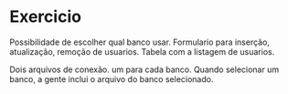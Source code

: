 # Exercicio

Possibilidade de escolher qual banco usar.
Formulario para inserção, atualização, remoção de usuarios.
Tabela com a listagem de usuarios.

Dois arquivos de conexão.
um para cada banco.
Quando selecionar um banco, a gente inclui o arquivo do banco selecionado.

